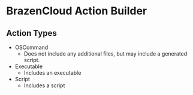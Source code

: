 # BrazenCloud Action Builder

## Action Types

- OSCommand
  - Does not include any additional files, but may include a generated script.
- Executable
  - Includes an executable
- Script
  - Includes a script